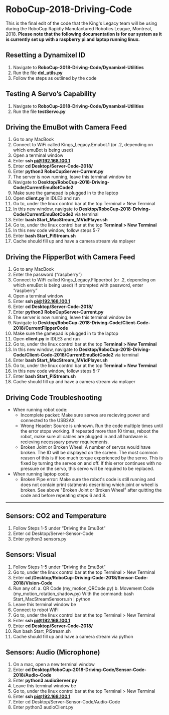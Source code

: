 # RoboCup-2018-Driving-Code
This is the final edit of the code that the King's Legacy team will be using during the RoboCup Rapidly Manufactured Robotics League, Montreal, 2018. **Please note that the following documentation is for our system as it is currently set up with a raspberry pi and laptop running linux.**

## Resetting a Dynamixel ID

1.	Navigate to **RoboCup-2018-Driving-Code/Dynamixel-Utilities**
2.	Run the file **dxl_utils.py**
3.	Follow the steps as outlined by the code

## Testing A Servo’s Capability

1.	Navigate to **RoboCup-2018-Driving-Code/Dynamixel-Utilities**
2.	Run the file **testServo.py**

## Driving the EmuBot with Camera Feed

1.	Go to any MacBook
2.	Connect to WiFi called Kings_Legacy.Emubot.1 (or .2, depending on which emuBot is being used)
3.	Open a terminal window
4.	Enter **ssh pi@192.168.100.1**
5.	Enter **cd Desktop/Server-Code-2018/**
6.	Enter **python3 RoboCupServer-Current.py**
7.	The server is now running, leave this terminal window be
8.	Navigate to **Desktop/RoboCup-2018-Driving-Code/CurrentEmuBotCode2**
9.	Make sure the gamepad is plugged in to the laptop
10.	Open **client.py** in IDLE3 and run
11.	Go to, under the linux control bar at the top Terminal > New Terminal
12.	In this new window, navigate to **Desktop/RoboCup-2018-Driving-Code/CurrentEmuBotCode2** via terminal
13.	Enter **bash Start_MacStream_MVidPlayer.sh**
14.	Go to, under the linux control bar at the top **Terminal > New Terminal**
15.	In this new code window, follow steps 5-7
16.	Enter **bash Start_PiStream.sh**
17.	Cache should fill up and have a camera stream via mplayer

## Driving the FlipperBot with Camera Feed

1.	Go to any MacBook
2.	Enter the password (“raspberry”)
3.	Connect to WiFi called Kings_Legacy.Flipperbot (or .2, depending on which emuBot is being used) If prompted with password, enter “raspberry”
4.	Open a terminal window
5.	Enter **ssh pi@192.168.100.1**
7.	Enter **cd Desktop/Server-Code-2018/**
8.	Enter **python3 RoboCupServer-Current.py**
9.	The server is now running, leave this terminal window be
10.	Navigate to **Desktop/RoboCup-2018-Driving-Code/Client-Code-2018/CurrentFlipperCode**
11.	Make sure the gamepad is plugged in to the laptop
12.	Open **client.py** in IDLE3 and run
13.	Go to, under the linux control bar at the top **Terminal > New Terminal**
14.	In this new window, navigate to **Desktop/RoboCup-2018-Driving-Code/Client-Code-2018/CurrentEmuBotCode2** via terminal
15.	Enter **bash Start_MacStream_MVidPlayer.sh**
16.	Go to, under the linux control bar at the top **Terminal > New Terminal**
17.	In this new code window, follow steps 5-7
18.	Enter **bash Start_PiStream.sh**
19.	Cache should fill up and have a camera stream via mplayer

## Driving Code Troubleshooting

- When running robot code: 
   - Incomplete packet: Make sure servos are recieving power and connected to the USB2AX 
   - Wrong Header: Source is unknown. Run the code multiple times until the error stops working. If repeated more than 10 times, reboot the robot, make sure all cables are plugged in and all hardware is recieving necesssary power requirements. 
   - Broken Joint or Broken Wheel: A number of servos would have broken. The ID will be displayed on the screen. The most common reason of this is if too much torque experienced by the servo. This is fixed by turning the servos on and off. If this error continues with no pressure on the servo, this servo will be required to be replaced. 
- When running laptop code: 
   - Broken Pipe error: Make sure the robot's code is still running and does not contain print statments describing which joint or wheel is broken. See above "Broken Joint or Broken Wheel" after quitting the code and before repeating steps 6 and 8. 

----------------------------------------------------------------------------------------------------------------------------

## Sensors: CO2 and Temperature

1.	Follow Steps 1-5 under “Driving the EmuBot”
2.	Enter cd Desktop/Server-Sensor-Code
3.	Enter python3 sensors.py

## Sensors: Visual

1.	Follow Steps 1-5 under “Driving the EmuBot”
2.	Go to, under the linux control bar at the top Terminal > New Terminal
3.	Enter **cd /Desktop/RoboCup-Driving-Code-2018/Sensor-Code-2018/Vision-Code**
4.	Run any of:
   a.	QR Code (my_motion_QRCode.py)
   b.	Movement Code (my_motion_rotation_shadow.py)
   With the command: bash Start_MacStreamSensors.sh | python <filename>
5.	Leave this terminal window be
6.	Connect to robot WiFi
7.	Go to, under the linux control bar at the top Terminal > New Terminal
8.	Enter **ssh pi@192.168.100.1**
9.	Enter **cd Desktop/Server-Code-2018/** 
10.	Run bash Start_PiStream.sh
11.	Cache should fill up and have a camera stream via python

## Sensors: Audio (Microphone)

1.	On a mac, open a new terminal window
2.	Enter **cd Desktop/RoboCup-2018-Driving-Code/Sensor-Code-2018/Audio-Code**
3.	Enter **python3 audioServer.py**
4.	Leave this terminal window be
5.	Go to, under the linux control bar at the top Terminal > New Terminal
6.	Enter **ssh pi@192.168.100.1**
7.	Enter cd Desktop/Server-Sensor-Code/Audio-Code
8.	Enter python3 audioClient.py
